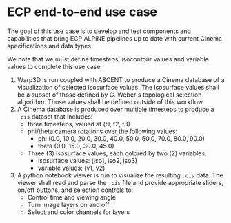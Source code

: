 # ECP end-to-end use case

The goal of this use case is to develop and test components and capabilities that bring ECP ALPINE pipelines up to date with current Cinema specifications and data types.

We note that we must define timesteps, isocontour values and variable values to complete this use case.

1. Warp3D is run coupled with ASCENT to produce a Cinema database of a visualization of selected isosurface values. The isosurface values shall be a subset of those defined by G. Weber's topological selection algorithm. Those values shall be defined outside of this workflow.
2. A Cinema database is produced over multiple timesteps to produce a `.cis` dataset that includes:
    - three timesteps, valued at (t1, t2, t3)
    - phi/theta camera rotations over the following values:
        - phi (0.0, 10.0, 20.0, 30.0, 40.0, 50.0, 60.0, 70.0, 80.0, 90.0)
        - theta (0.0, 15.0, 30.0, 45.0)
    - Three (3) isosurface values, each colored by two (2) variables.
        - isosurface values: (iso1, iso2, iso3) 
        - variable values: (v1, v2)
3. A python notebook viewer is run to visualize the resulting `.cis` data. The viewer shall read and parse the `.cis` file and provide appropriate sliders, on/off buttons, and selection controls to: 
    - Control time and viewing angle
    - Turn image layers on and off
    - Select and color channels for layers
